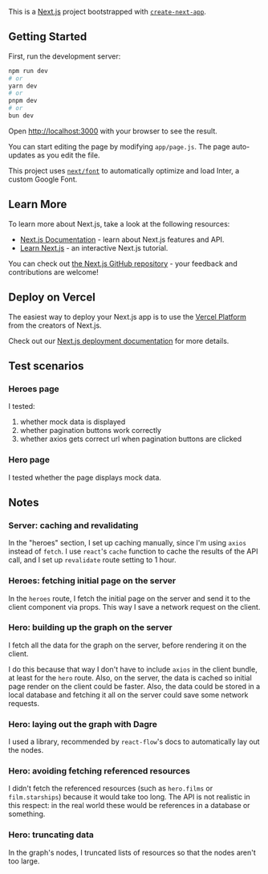 This is a [Next.js](https://nextjs.org/) project bootstrapped with [`create-next-app`](https://github.com/vercel/next.js/tree/canary/packages/create-next-app).

## Getting Started

First, run the development server:

```bash
npm run dev
# or
yarn dev
# or
pnpm dev
# or
bun dev
```

Open [http://localhost:3000](http://localhost:3000) with your browser to see the result.

You can start editing the page by modifying `app/page.js`. The page auto-updates as you edit the file.

This project uses [`next/font`](https://nextjs.org/docs/basic-features/font-optimization) to automatically optimize and load Inter, a custom Google Font.

## Learn More

To learn more about Next.js, take a look at the following resources:

- [Next.js Documentation](https://nextjs.org/docs) - learn about Next.js features and API.
- [Learn Next.js](https://nextjs.org/learn) - an interactive Next.js tutorial.

You can check out [the Next.js GitHub repository](https://github.com/vercel/next.js/) - your feedback and contributions are welcome!

## Deploy on Vercel

The easiest way to deploy your Next.js app is to use the [Vercel Platform](https://vercel.com/new?utm_medium=default-template&filter=next.js&utm_source=create-next-app&utm_campaign=create-next-app-readme) from the creators of Next.js.

Check out our [Next.js deployment documentation](https://nextjs.org/docs/deployment) for more details.

## Test scenarios
### Heroes page
I tested:

1. whether mock data is displayed
2. whether pagination buttons work correctly
3. whether axios gets correct url when pagination buttons are clicked

### Hero page
I tested whether the page displays mock data.

## Notes
### Server: caching and revalidating
In the "heroes" section, I set up caching manually, since I'm using `axios` instead of `fetch`. I use `react`'s `cache` function to cache the results of the API call, and I set up `revalidate` route setting to 1 hour.

### Heroes: fetching initial page on the server
In the `heroes` route, I fetch the initial page on the server and send it to the client component via props. This way I save a network request on the client.

### Hero: building up the graph on the server
I fetch all the data for the graph on the server, before rendering it on the client. 

I do this because that way I don't have to include `axios` in the client bundle, at least for the `hero` route. Also, on the server, the data is cached so initial page render on the client could be faster. Also, the data could be stored in a local database and fetching it all on the server could save some network requests.

### Hero: laying out the graph with Dagre
I used a library, recommended by `react-flow`'s docs to automatically lay out the nodes.

### Hero: avoiding fetching referenced resources
I didn't fetch the referenced resources (such as `hero.films` or `film.starships`) because it would take too long. The API is not realistic in this respect: in the real world these would be references in a database or something.

### Hero: truncating data
In the graph's nodes, I truncated lists of resources so that the nodes aren't too large.